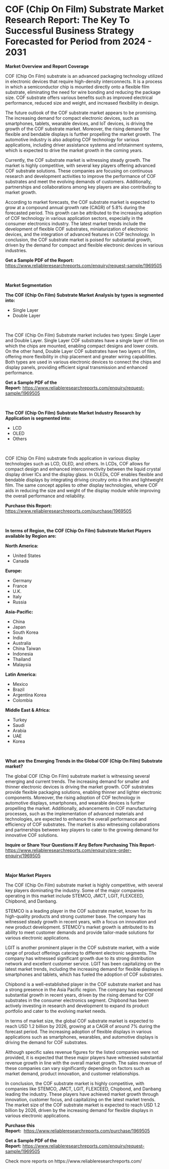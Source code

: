 <p><h1>COF (Chip On Film) Substrate Market Research Report: The Key To Successful Business Strategy Forecasted for Period from 2024 - 2031</h1></p><p><strong>Market Overview and Report Coverage</strong></p>
<p><p>COF (Chip On Film) substrate is an advanced packaging technology utilized in electronic devices that require high-density interconnects. It is a process in which a semiconductor chip is mounted directly onto a flexible film substrate, eliminating the need for wire bonding and reducing the package size. COF substrate offers various benefits such as improved electrical performance, reduced size and weight, and increased flexibility in design.</p><p>The future outlook of the COF substrate market appears to be promising. The increasing demand for compact electronic devices, such as smartphones, tablets, wearable devices, and IoT devices, is driving the growth of the COF substrate market. Moreover, the rising demand for flexible and bendable displays is further propelling the market growth. The automotive industry is also adopting COF technology for various applications, including driver assistance systems and infotainment systems, which is expected to drive the market growth in the coming years.</p><p>Currently, the COF substrate market is witnessing steady growth. The market is highly competitive, with several key players offering advanced COF substrate solutions. These companies are focusing on continuous research and development activities to improve the performance of COF substrates and meet the evolving demands of customers. Additionally, partnerships and collaborations among key players are also contributing to market growth.</p><p>According to market forecasts, the COF substrate market is expected to grow at a compound annual growth rate (CAGR) of 5.8% during the forecasted period. This growth can be attributed to the increasing adoption of COF technology in various application sectors, especially in the consumer electronics industry. The latest market trends include the development of flexible COF substrates, miniaturization of electronic devices, and the integration of advanced features in COF technology. In conclusion, the COF substrate market is poised for substantial growth, driven by the demand for compact and flexible electronic devices in various industries.</p></p>
<p><strong>Get a Sample PDF of the Report:</strong> <a href="https://www.reliableresearchreports.com/enquiry/request-sample/1969505">https://www.reliableresearchreports.com/enquiry/request-sample/1969505</a></p>
<p>&nbsp;</p>
<p><strong>Market Segmentation</strong></p>
<p><strong>The COF (Chip On Film) Substrate Market Analysis by types is segmented into:</strong></p>
<p><ul><li>Single Layer</li><li>Double Layer</li></ul></p>
<p>&nbsp;</p>
<p><p>The COF (Chip On Film) Substrate market includes two types: Single Layer and Double Layer. Single Layer COF substrates have a single layer of film on which the chips are mounted, enabling compact designs and lower costs. On the other hand, Double Layer COF substrates have two layers of film, offering more flexibility in chip placement and greater wiring capabilities. Both types are used in various electronic devices to connect the chips and display panels, providing efficient signal transmission and enhanced performance.</p></p>
<p><strong>Get a Sample PDF of the Report:</strong>&nbsp;<a href="https://www.reliableresearchreports.com/enquiry/request-sample/1969505">https://www.reliableresearchreports.com/enquiry/request-sample/1969505</a></p>
<p>&nbsp;</p>
<p><strong>The COF (Chip On Film) Substrate Market Industry Research by Application is segmented into:</strong></p>
<p><ul><li>LCD</li><li>OLED</li><li>Others</li></ul></p>
<p>&nbsp;</p>
<p><p>COF (Chip On Film) substrate finds application in various display technologies such as LCD, OLED, and others. In LCDs, COF allows for compact design and enhanced interconnectivity between the liquid crystal display driver ICs and the display glass. In OLEDs, COF enables flexible and bendable displays by integrating driving circuitry onto a thin and lightweight film. The same concept applies to other display technologies, where COF aids in reducing the size and weight of the display module while improving the overall performance and reliability.</p></p>
<p><strong>Purchase this Report:</strong>&nbsp; <a href="https://www.reliableresearchreports.com/purchase/1969505">https://www.reliableresearchreports.com/purchase/1969505</a></p>
<p>&nbsp;</p>
<p><strong>In terms of Region, the COF (Chip On Film) Substrate Market Players available by Region are:</strong></p>
<p>
    <p> <strong> North America: </strong>
        <ul>
            <li>United States</li>
            <li>Canada</li>
        </ul>
        </p> 
    <p> <strong> Europe: </strong>
        <ul>
            <li>Germany</li>
            <li>France</li>
            <li>U.K.</li>
            <li>Italy</li>
            <li>Russia</li>
        </ul>
        </p> 
    <p> <strong> Asia-Pacific: </strong>
        <ul>
            <li>China</li>
            <li>Japan</li>
            <li>South Korea</li>
            <li>India</li>
            <li>Australia</li>
            <li>China Taiwan</li>
            <li>Indonesia</li>
            <li>Thailand</li>
            <li>Malaysia</li>
        </ul>
        </p> 
    <p> <strong> Latin America: </strong>
        <ul>
            <li>Mexico</li>
            <li>Brazil</li>
            <li>Argentina Korea</li>
            <li>Colombia</li>
        </ul>
        </p> 
    <p> <strong> Middle East & Africa: </strong>
        <ul>
            <li>Turkey</li>
            <li>Saudi</li>
            <li>Arabia</li>
            <li>UAE</li>
            <li>Korea</li>
        </ul>
    </p>
    </p>
<p>&nbsp;</p>
<p><strong>What are the Emerging Trends in the Global COF (Chip On Film) Substrate market?</strong></p>
<p><p>The global COF (Chip On Film) substrate market is witnessing several emerging and current trends. The increasing demand for smaller and thinner electronic devices is driving the market growth. COF substrates provide flexible packaging solutions, enabling thinner and lighter electronic components. Moreover, the rising adoption of COF technology in automotive displays, smartphones, and wearable devices is further propelling the market. Additionally, advancements in COF manufacturing processes, such as the implementation of advanced materials and technologies, are expected to enhance the overall performance and efficiency of COF substrates. The market is also witnessing collaborations and partnerships between key players to cater to the growing demand for innovative COF solutions.</p></p>
<p><strong>Inquire or Share Your Questions If Any Before Purchasing This Report</strong>- <a href="https://www.reliableresearchreports.com/enquiry/pre-order-enquiry/1969505">https://www.reliableresearchreports.com/enquiry/pre-order-enquiry/1969505</a></p>
<p>&nbsp;</p>
<p><strong>Major Market Players</strong></p>
<p><p>The COF (Chip On Film) substrate market is highly competitive, with several key players dominating the industry. Some of the major companies operating in this market include STEMCO, JMCT, LGIT, FLEXCEED, Chipbond, and Danbang. </p><p>STEMCO is a leading player in the COF substrate market, known for its high-quality products and strong customer base. The company has witnessed steady growth in recent years, with a focus on innovation and new product development. STEMCO's market growth is attributed to its ability to meet customer demands and provide tailor-made solutions for various electronic applications. </p><p>LGIT is another prominent player in the COF substrate market, with a wide range of product offerings catering to different electronic segments. The company has witnessed significant growth due to its strong distribution network and excellent customer service. LGIT has been capitalizing on the latest market trends, including the increasing demand for flexible displays in smartphones and tablets, which has fueled the adoption of COF substrates.</p><p>Chipbond is a well-established player in the COF substrate market and has a strong presence in the Asia Pacific region. The company has experienced substantial growth in recent years, driven by the rising demand for COF substrates in the consumer electronics segment. Chipbond has been actively investing in research and development to expand its product portfolio and cater to the evolving market needs.</p><p>In terms of market size, the global COF substrate market is expected to reach USD 1.2 billion by 2026, growing at a CAGR of around 7% during the forecast period. The increasing adoption of flexible displays in various applications such as smartphones, wearables, and automotive displays is driving the demand for COF substrates.</p><p>Although specific sales revenue figures for the listed companies were not provided, it is expected that these major players have witnessed substantial revenue growth in line with the overall market growth. The sales revenue of these companies can vary significantly depending on factors such as market demand, product innovation, and customer relationships.</p><p>In conclusion, the COF substrate market is highly competitive, with companies like STEMCO, JMCT, LGIT, FLEXCEED, Chipbond, and Danbang leading the industry. These players have achieved market growth through innovation, customer focus, and capitalizing on the latest market trends. The market size of the COF substrate market is expected to reach USD 1.2 billion by 2026, driven by the increasing demand for flexible displays in various electronic applications.</p></p>
<p><strong>Purchase this Report:</strong>&nbsp;&nbsp;<a href="https://www.reliableresearchreports.com/purchase/1969505">https://www.reliableresearchreports.com/purchase/1969505</a></p>
<p></p>
<p><strong>Get a Sample PDF of the Report:</strong>&nbsp;<a href="https://www.reliableresearchreports.com/enquiry/request-sample/1969505">https://www.reliableresearchreports.com/enquiry/request-sample/1969505</a></p>
<p>Check more reports on https://www.reliableresearchreports.com/</p>